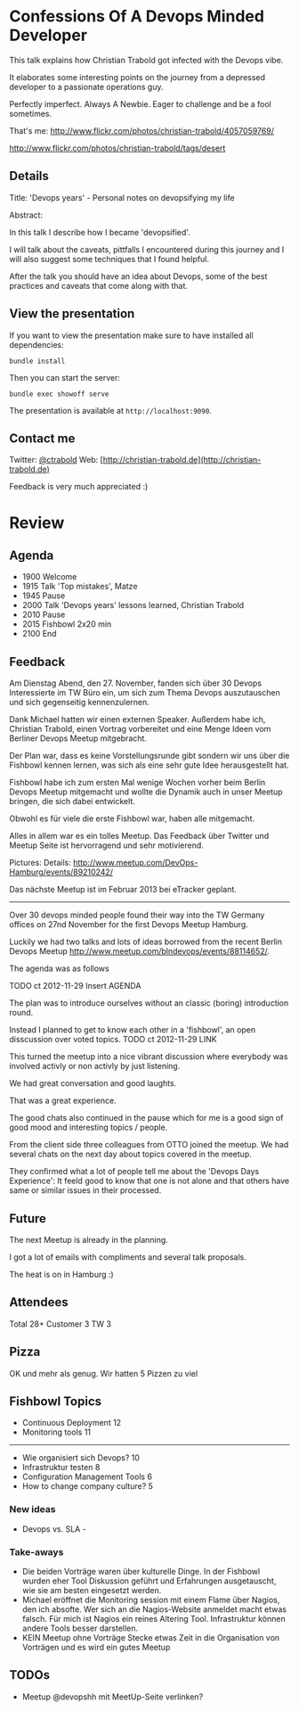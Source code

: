 # Confessions Of A Devops Minded Developer

This talk explains how Christian Trabold got infected with the Devops vibe.

It elaborates some interesting points on the journey from a depressed developer to a passionate operations guy.

Perfectly imperfect. Always A Newbie. Eager to challenge and be a fool sometimes.

That's me: http://www.flickr.com/photos/christian-trabold/4057059769/

http://www.flickr.com/photos/christian-trabold/tags/desert


## Details

Title: 'Devops years' - Personal notes on devopsifying my life

Abstract:

In this talk I describe how I became 'devopsified'.

I will talk about the caveats, pittfalls I encountered during this
journey and I will also suggest some techniques that I found helpful.

After the talk you should have an idea about Devops, some of the best
practices and caveats that come along with that.



## View the presentation

If you want to view the presentation make sure to have installed all dependencies:

	bundle install

Then you can start the server:

	bundle exec showoff serve

The presentation is available at `http://localhost:9090`.

## Contact me

Twitter: [@ctrabold](http://twitter.com/ctrabold)
Web:     [http://christian-trabold.de](http://christian-trabold.de)

Feedback is very much appreciated :)


# Review

## Agenda

* 1900 Welcome
* 1915 Talk 'Top mistakes', Matze
* 1945 Pause
* 2000 Talk 'Devops years' lessons learned, Christian Trabold
* 2010 Pause
* 2015 Fishbowl 2x20 min
* 2100 End


## Feedback

Am Dienstag Abend, den 27. November, fanden sich über 30 Devops
Interessierte im TW Büro ein, um sich zum Thema Devops auszutauschen und
sich gegenseitig kennenzulernen.

Dank Michael hatten wir einen externen Speaker. Außerdem habe ich,
Christian Trabold, einen Vortrag vorbereitet und eine Menge Ideen vom
Berliner Devops Meetup mitgebracht.

Der Plan war, dass es keine Vorstellungsrunde gibt sondern wir uns über
die Fishbowl kennen lernen, was sich als eine sehr gute Idee
herausgestellt hat.

Fishbowl habe ich zum ersten Mal wenige Wochen vorher beim Berlin Devops Meetup mitgemacht
und wollte die Dynamik auch in unser Meetup bringen, die sich dabei entwickelt.

Obwohl es für viele die erste Fishbowl war, haben alle mitgemacht.

Alles in allem war es ein tolles Meetup. Das Feedback über Twitter und
Meetup Seite ist hervorragend und sehr motivierend.

Pictures:
Details: http://www.meetup.com/DevOps-Hamburg/events/89210242/

Das nächste Meetup ist im Februar 2013 bei eTracker geplant.

---

Over 30 devops minded people found their way into the TW Germany offices
on 27nd November for the first Devops Meetup Hamburg.

Luckily we had two talks and lots of ideas borrowed from the recent
Berlin Devops Meetup http://www.meetup.com/blndevops/events/88114652/.

The agenda was as follows

TODO ct 2012-11-29 Insert AGENDA

The plan was to introduce ourselves without an classic (boring) introduction round.

Instead I planned to get to know each other in a 'fishbowl', an open disscussion
over voted topics. TODO ct 2012-11-29 LINK

This turned the meetup into a nice vibrant discussion where everybody
was involved activly or non activly by just listening.

We had great conversation and good laughts.

That was a great experience.

The good chats also continued in the pause which for me is a good sign of
good mood and interesting topics / people.

From the client side three colleagues from OTTO joined the meetup. We
had several chats on the next day about topics covered in the meetup.

They confirmed what a lot of people tell me about the 'Devops Days
Experience': It feeld good to know that one is not alone and that others
have same or similar issues in their processed.


## Future

The next Meetup is already in the planning.

I got a lot of emails with compliments and several talk proposals.

The heat is on in Hamburg :)


## Attendees

Total 28+
Customer 3
TW 3


## Pizza

OK und mehr als genug. Wir hatten 5 Pizzen zu viel


## Fishbowl Topics

* Continuous Deployment            12
* Monitoring tools                 11
---
* Wie organisiert sich Devops?     10
* Infrastruktur testen             8
* Configuration Management Tools   6
* How to change company culture?   5


### New ideas

* Devops vs. SLA                   -


### Take-aways

* Die beiden Vorträge waren über kulturelle Dinge.
In der Fishbowl wurden eher Tool Diskussion geführt und Erfahrungen
ausgetauscht,  wie sie am besten eingesetzt werden.
* Michael eröffnet die Monitoring session mit einem Flame über Nagios, den
ich absofte.
Wer sich an die Nagios-Website anmeldet macht etwas falsch. Für mich ist
Nagios ein reines Altering Tool. Infrastruktur können andere Tools
besser darstellen.
* KEIN Meetup ohne Vorträge
Stecke etwas Zeit in die Organisation von Vorträgen und es wird ein
gutes Meetup


## TODOs

* Meetup @devopshh mit MeetUp-Seite verlinken?


